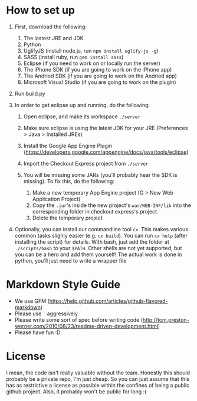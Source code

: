 How to set up
===============================

1.	First, download the following:

	1.	The lastest JRE and JDK
	2.	Python
	3.	UglifyJS (install node.js, run `npm install uglify-js -g`)
	4.	SASS (install ruby, run `gem install sass`)
	5.	Eclipse (if you need to work on or locally run the server)
	6.	The iPhone SDK (if you are going to work on the iPhone app)
	7.	The Andriod SDK (if you are going to work on the Andriod app)
	8.	Microsoft Visual Studio (if you are going to work on the plugin)

2.	Run build.py

3.	In order to get eclipse up and running, do the following:

	1.	Open eclipse, and make its workspace `./server`
	2.	Make sure eclipse is using the latest JDK for your JRE
			(Preferences > Java > Installed JREs)
	3.	Install the Google App Engine Plugin
			(https://developers.google.com/appengine/docs/java/tools/eclipse)
	4.	Import the Checkout Express project from `./server`

	5.	You will be missing some JARs (you'll probably hear the SDK is
		missing).  To fix this, do the following: 

		1.	Make a new temporary App Engine project
				(G > New Web Application Project)
		2.	Copy the `.jar`'s inside the new project's `war/WEB-INF/lib` into
				the corresponding folder in checkout express's project.
		3.	Delete the temporary project

4.	Optionally, you can install our commandline tool `cx`.  This makes
	various common tasks slighly easier (e.g. `cx build`).  You can run
	`cx help` (after installing the script) for details.
	With bash, just add the folder at `./scripts/bash` to your `$PATH`. Other
	shells are not yet supported, but you can be a hero and add them
	yourself!  The actual work is done in python, you'll just need to write
	a wrapper file

Markdown Style Guide
====================

*	We use GFM (https://help.github.com/articles/github-flavored-markdown)
*	Please use `` ` `` aggressively
*	Please write some sort of spec before writing code
	(http://tom.preston-werner.com/2010/08/23/readme-driven-development.html)
*	Please have fun :D

License
=======

I mean, the code isn't really valuable without the team.  Honestly this
should probably be a private repo, I'm just cheap.  So you can just assume
that this has as restrictive a license as possible within the confines of
being a public github project.  Also, it probably won't be public for long :(
